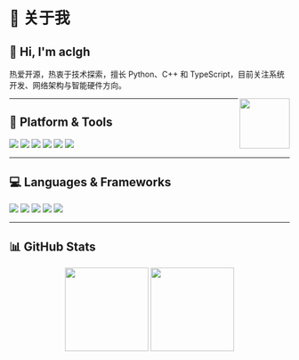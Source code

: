 # 🌟 关于我

## 👋 Hi, I'm **aclgh**  
热爱开源，热衷于技术探索，擅长 Python、C++ 和 TypeScript，目前关注系统开发、网络架构与智能硬件方向。

<a href="https://count.getloli.com/">
  <img src="https://moecounter.dreamerhe.cn/aclghblog?theme=asoul" height="90" align="right">
</a>

---

## 🧰 Platform & Tools

<div align="left">

<img src="https://img.shields.io/badge/OS-Ubuntu-77216F?style=for-the-badge&logo=ubuntu&logoColor=ffffff"/>
<img src="https://img.shields.io/badge/macOS-Sequoia-292e33?style=for-the-badge&logo=apple&logoColor=ffffff"/>
<img src="https://img.shields.io/badge/Windows-11-4e9eee?style=for-the-badge&logo=windows&logoColor=ffffff"/>  
<img src="https://img.shields.io/badge/Phone-Redmi%20K70Pro-FF7E00?style=for-the-badge&logo=xiaomi&logoColor=ffffff"/>
<img src="https://img.shields.io/badge/iPhone-SE%203-999999?style=for-the-badge&logo=apple&logoColor=ffffff"/>  
<img src="https://img.shields.io/badge/IDE-VSCode-007ACC?style=for-the-badge&logo=visual-studio-code&logoColor=ffffff"/>

</div>

---

## 💻 Languages & Frameworks

<div align="left">

<img src="https://img.shields.io/badge/-Python-3776AB?style=for-the-badge&logo=python&logoColor=ffffff"/>
<img src="https://img.shields.io/badge/-C++-00599C?style=for-the-badge&logo=c%2B%2B&logoColor=ffffff"/>
<img src="https://img.shields.io/badge/-TypeScript-007acc?style=for-the-badge&logo=typescript&logoColor=ffffff"/>
<img src="https://img.shields.io/badge/-Docker-2496ED?style=for-the-badge&logo=docker&logoColor=ffffff"/>
<img src="https://img.shields.io/badge/-Nginx-269539?style=for-the-badge&logo=nginx&logoColor=ffffff"/>

</div>

---

## 📊 GitHub Stats

<div align="center">

<img src="https://github-readme-stats.vercel.app/api?username=aclgh&show_icons=true&theme=tokyonight" height="150"/>
<img src="https://github-readme-stats.vercel.app/api/top-langs/?username=aclgh&layout=compact&theme=tokyonight" height="150"/>

</div>
